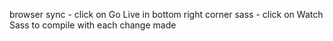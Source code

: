 browser sync - click on Go Live in bottom right corner
sass - click on Watch Sass to compile with each change made